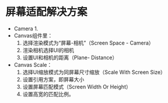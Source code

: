 # 屏幕适配解决方案

* Camera
    1. 
* Canvas组件里：
    1. 选择渲染模式为“屏幕-相机”（Screen Space - Camera）
    2. 渲染相机选择UI的相机
    3. 设置UI和相机的距离（Plane- Distance）
* Canvas Scale：
    1. 选择UI缩放模式为同屏幕尺寸缩放（Scale With Screen Size）
    2. 设置引用方案，即屏幕大小
    3. 设置屏幕匹配模式（Screen Width Or Height）
    4. 设置高宽的匹配比例。
